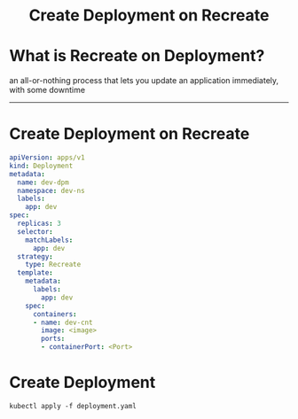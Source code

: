 <h1 align="center"> Create Deployment on Recreate</h1>

# What is Recreate on Deployment?
an all-or-nothing process that lets you update an application immediately, with some downtime

----
# Create Deployment on Recreate

```yaml
apiVersion: apps/v1
kind: Deployment
metadata:
  name: dev-dpm
  namespace: dev-ns
  labels:
    app: dev
spec:
  replicas: 3
  selector:
    matchLabels:
      app: dev
  strategy:
    type: Recreate
  template:
    metadata:
      labels:
        app: dev
    spec:
      containers:
      - name: dev-cnt
        image: <image>
        ports:
        - containerPort: <Port>
```

# Create Deployment

```shell
kubectl apply -f deployment.yaml
```